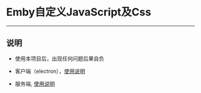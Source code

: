 # Emby自定义JavaScript及Css
***
## 说明
- 使用本项目后，出现任何问题后果自负
- 客户端（electron），[使用说明](Client\README.md)


- 服务端, [使用说明](Server\README.md)
